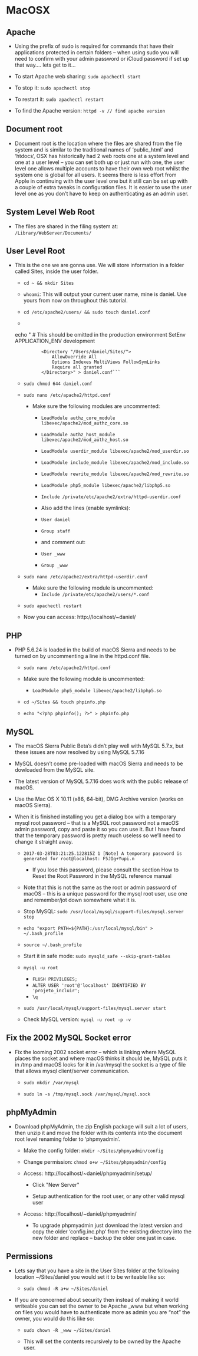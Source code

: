 # MacOSX

## Apache

- Using the prefix of sudo is required for commands that have their applications protected in certain folders – when using sudo you will need to confirm with your admin password or iCloud password if set up that way…. lets get to it...

- To start Apache web sharing: ```sudo apachectl start```
- To stop it: ```sudo apachectl stop```
- To restart it: ```sudo apachectl restart```
- To find the Apache version: ```httpd -v // find apache version```

## Document root

- Document root is the location where the files are shared from the file system and is similar to the traditional names of ‘public_html‘ and ‘htdocs‘, OSX has historically had 2 web roots one at a system level and one at a user level – you can set both up or just run with one, the user level one allows multiple accounts to have their own web root whilst the system one is global for all users. It seems there is less effort from Apple in continuing with the user level one but it still can be set up with a couple of extra tweaks in configuration files. It is easier to use the user level one as you don’t have to keep on authenticating as an admin user.

## System Level Web Root

- The files are shared in the filing system at: ```/Library/WebServer/Documents/```

## User Level Root

- This is the one we are gonna use. We will store information in a folder called Sites, inside the user folder.

	- ```cd ~ && mkdir Sites```

	- ```whoami```: This will output your current user name, mine is daniel. Use yours from now on throughout this tutorial.

	- ```cd /etc/apache2/users/ && sudo touch daniel.conf```

	- ```
	echo " # This should be omitted in the production environment
				SetEnv APPLICATION_ENV development

				<Directory "/Users/daniel/Sites/">
     				AllowOverride All
     				Options Indexes MultiViews FollowSymLinks
     				Require all granted
				</Directory>" > daniel.conf```

	- ```sudo chmod 644 daniel.conf```

	- ```sudo nano /etc/apache2/httpd.conf```
		- Make sure the following modules are uncommented:

			- ```LoadModule authz_core_module libexec/apache2/mod_authz_core.so```

			- ```LoadModule authz_host_module libexec/apache2/mod_authz_host.so```

			- ```LoadModule userdir_module libexec/apache2/mod_userdir.so```

			- ```LoadModule include_module libexec/apache2/mod_include.so```

			- ```LoadModule rewrite_module libexec/apache2/mod_rewrite.so```

			- ```LoadModule php5_module libexec/apache2/libphp5.so```

			- ```Include /private/etc/apache2/extra/httpd-userdir.conf```

			- Also add the lines (enable symlinks):
			 - ```User daniel```
			 - ```Group staff```
			 - and comment out:
			 - ```User _www```
			 - ```Group _www```

	- ```sudo nano /etc/apache2/extra/httpd-userdir.conf```
		- Make sure the following module is uncommented:
			- ```Include /private/etc/apache2/users/*.conf```

	- ```sudo apachectl restart```

	- Now you can access: http://localhost/~daniel/

## PHP

- PHP 5.6.24 is loaded in the build of macOS Sierra and needs to be turned on by uncommenting a line in the httpd.conf file.

	- ```sudo nano /etc/apache2/httpd.conf```

	- Make sure the following module is uncommented:
		- ```LoadModule php5_module libexec/apache2/libphp5.so```

	- ```cd ~/Sites && touch phpinfo.php```

	- ```echo "<?php phpinfo(); ?>" > phpinfo.php```

## MySQL

- The macOS Sierra Public Beta’s didn’t play well with MySQL 5.7.x, but these issues are now resolved by using MySQL 5.7.16

- MySQL doesn’t come pre-loaded with macOS Sierra and needs to be dowloaded from the MySQL site.

- The latest version of MySQL 5.7.16 does work with the public release of macOS.

- Use the Mac OS X 10.11 (x86, 64-bit), DMG Archive version (works on macOS Sierra).

- When it is finished installing you get a dialog box with a temporary mysql root password – that is a MySQL root password not a macOS admin password, copy and paste it so you can use it. But I have found that the temporary password is pretty much useless so we’ll need to change it straight away.

	- ```2017-03-28T03:21:25.122815Z 1 [Note] A temporary password is generated for root@localhost: F5JIg+Yupi.n```
		- If you lose this password, please consult the section How to Reset the Root Password in the MySQL reference manual

	- Note that this is not the same as the root or admin password of macOS – this is a unique password for the mysql root user, use one and remember/jot down somewhere what it is.

	- Stop MySQL: ```sudo /usr/local/mysql/support-files/mysql.server stop```

	- ```echo "export PATH=${PATH}:/usr/local/mysql/bin" > ~/.bash_profile```

	- ```source ~/.bash_profile```

	- Start it in safe mode:  ```sudo mysqld_safe --skip-grant-tables```

	- ```mysql -u root```

		- ```FLUSH PRIVILEGES;```
		- ```ALTER USER 'root'@'localhost' IDENTIFIED BY 'projeto_incluir';```
		- ```\q```

	- ```sudo /usr/local/mysql/support-files/mysql.server start```

	- Check MySQL version: ```mysql -u root -p -v```


## Fix the 2002 MySQL Socket error

- Fix the looming 2002 socket error – which is linking where MySQL places the socket and where macOS thinks it should be, MySQL puts it in /tmp and macOS looks for it in /var/mysql the socket is a type of file that allows mysql client/server communication.

	- ```sudo mkdir /var/mysql```

	- ```sudo ln -s /tmp/mysql.sock /var/mysql/mysql.sock```

## phpMyAdmin

- Download phpMyAdmin, the zip English package will suit a lot of users, then unzip it and move the folder with its contents into the document root level renaming folder to ‘phpmyadmin’.

	- Make the config folder: ```mkdir ~/Sites/phpmyadmin/config```

	- Change permission: ```chmod o+w ~/Sites/phpmyadmin/config```

	- Access: http://localhost/~daniel/phpmyadmin/setup/

		- Click "New Server"

		- Setup authentication for the root user, or any other valid mysql user

	- Access: http://localhost/~daniel/phpmyadmin/

		- To upgrade phpmyadmin just download the latest version and copy the older ‘config.inc.php‘ from the existing directory into the new folder and replace – backup the older one just in case.

## Permissions

- Lets say that you have a site in the User Sites folder at the following location ~/Sites/daniel you would set it to be writeable like so:

	- ```sudo chmod -R a+w ~/Sites/daniel```


- If you are concerned about security then instead of making it world writeable you can set the owner to be Apache _www but when working on files you would have to authenticate more as admin you are “not” the owner, you would do this like so:

	- ```sudo chown -R _www ~/Sites/daniel```

	- This will set the contents recursively to be owned by the Apache user.
